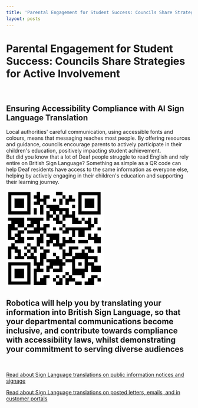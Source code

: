 ```yaml
---
title: 'Parental Engagement for Student Success: Councils Share Strategies for Active Involvement'
layout: posts
---
```


# Parental Engagement for Student Success: Councils Share Strategies for Active Involvement

![]()

## Ensuring Accessibility Compliance with AI Sign Language Translation

Local authorities' careful communication, using accessible fonts and colours, means that messaging reaches most people.  By offering resources and guidance, councils encourage parents to actively participate in their children's education, positively impacting student achievement.  
But did you know that a lot of Deaf people struggle to read English and rely entire on British Sign Language?
Something as simple as a QR code can help Deaf residents have access to the same information as everyone else, helping by actively engaging in their children's education and supporting their learning journey.

![QR Code](/posts/images/qr-contact.png)

## Robotica will help you by translating your information into British Sign Language, so that your departmental communications become inclusive, and contribute towards compliance with accessibility laws, whilst demonstrating your commitment to serving diverse audiences

<br/>

[Read about Sign Language translations on public information notices and signage](/solutions/gazette)

[Read about Sign Language translations on posted letters, emails, and in customer portals](/solutions/correspondent)
